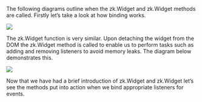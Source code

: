 The following diagrams outline when the
<javadoc directory="jsdoc" method="bind_(zk.Desktop, zk.Skipper, _global_.Array)" class="false">zk.Widget</javadoc>
and
<javadoc directory="jsdoc" method="unbind_(zk.Skipper, _global_.Array)" class="false">zk.Widget</javadoc>
methods are called. Firstly let’s take a look at how binding works.

![](images/images/ZKComDevEss_bind_.png)

The
<javadoc directory="jsdoc" method="unbind_(zk.Skipper, _global_.Array)" class="false">zk.Widget</javadoc>
function is very similar. Upon detaching the widget from the DOM the
<javadoc directory="jsdoc" method="unbind_(zk.Skipper, _global_.Array)" class="false">zk.Widget</javadoc>
method is called to enable us to perform tasks such as adding and
removing listeners to avoid memory leaks. The diagram below demonstrates
this.

![](images/images/ZKComDevEss_unbind_.png)

Now that we have had a brief introduction of
<javadoc directory="jsdoc" method="bind_(zk.Desktop, zk.Skipper, _global_.Array)" class="false">zk.Widget</javadoc>
and
<javadoc directory="jsdoc" method="unbind_(zk.Skipper, _global_.Array)" class="false">zk.Widget</javadoc>
let’s see the methods put into action when we bind appropriate listeners
for events.
